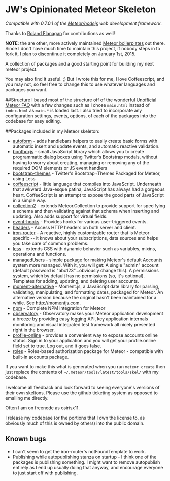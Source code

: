 JW's Opinionated Meteor Skeleton
============

_Compatible with 0.7.0.1 of the [Meteor/nodejs](http://meteor.com) web development framework._

Thanks to [Roland Flanagan](https://github.com/flanamacca) for contributions as well!

**NOTE**: the are other, more actively maintained [Meteor boilerplates](https://github.com/themeteorchef/base/issues/1) out there. Since I don't have much time to maintain this project, if nobody steps in to fork it, I plan to discontinue it completely on January 1st, 2015.

A collection of packages and a good starting point for building my next meteor project.

You may also find it useful. ;) But I wrote this for me, I love Coffeescript, and you may not, so feel free to change this to use whatever languages and packages you want.

##Structure
I based most of the structure off of the wonderful [Unofficial Meteor FAQ](https://github.com/oortcloud/unofficial-meteor-faq) with a few changes such as I chose `main.html` instead of `index.html` as `main.*` is loaded last.
I also tried to incorporate any configuration settings, events, options, of each of the packages into the codebase for easy editing.

##Packages included in my Meteor skeleton:

* [autoform](https://atmosphere.meteor.com/package/autoform) - adds handlebars helpers to easily create basic forms with automatic insert and update events, and automatic reactive validation.
* [bootboxjs](https://github.com/TimHeckel/meteor-bootboxjs) - small JavaScript library which allows you to create programmatic dialog boxes using Twitter’s Bootstrap modals, without having to worry about creating, managing or removing any of the required DOM elements or JS event handlers
* [bootstrap-themes](https://github.com/eprochasson/meteor-bootstrap-themes) - Twitter's Bootstrap+Themes Packaged for Meteor, using Less
* [coffeescript](http://coffeescript.org) - little language that compiles into JavaScript. Underneath that awkward Java-esque patina, JavaScript has always had a gorgeous heart. CoffeeScript is an attempt to expose the good parts of JavaScript in a simple way.
* [collection2](https://github.com/aldeed/meteor-collection2) - extends Meteor.Collection to provide support for specifying a schema and then validating against that schema when inserting and updating. Also adds support for virtual fields.
* [event-hooks](https://github.com/BenjaminRH/meteor-event-hooks) - Provides hooks for various user-triggered events.
* [headers](https://github.com/gadicohen/meteor-headers) - Access HTTP headers on both server and client.
* [iron-router](https://github.com/EventedMind/meteor-iron-router) - A reactive, highly customizable router that is Meteor specific -- it knows about your subscriptions, data sources and helps you take care of common problems.
* [less](http://lesscss.org) - extends CSS with dynamic behavior such as variables, mixins, operations and functions.
* [managedUsers](https://github.com/jzgoda/managedUsers) - simple package for making Meteor's default Accounts system more managed. With it, you will get: A single "admin" account (default password is "abc123"...obviously change this). A permissions system, which by default has no permissions (so, it's optional). Templates for adding, updating, and deleting user accounts.
* [moment-alternative](https://github.com/acreeger/meteor-moment) - Moment.js, a JavaScript date library for parsing, validating, manipulating, and formatting dates, packaged for Meteor. An alternative version because the original hasn't been maintained for a while. See http://momentjs.com.
* [npm](https://github.com/arunoda/meteor-npm) - Complete NPM integration for Meteor
* [observatory](http://observatoryjs.com) - Observatory makes your Meteor application development a breeze by providing easy logging API, key application internals monitoring and visual integrated test framework all nicely presented right in the browser.
* [profile-online](https://github.com/erundook/meteor-profile-online) - provides a convenient way to expose accounts online status. Sign in to your application and you will get your profile.online field set to true. Log out, and it goes false.
* [roles](https://github.com/alanning/meteor-roles) - Roles-based authorization package for Meteor - compatible with built-in accounts package.


If you want to make this what is generated when you run `meteor create` then just replace the contents of `~/.meteor/tools/latest/tools/skel/` with my codebase.

I welcome all feedback and look forward to seeing everyone's versions of their own skeltons.
Please use the github ticketing system as opposed to emailing me directly.

Often I am on freenode as osirisx11.

I release my codebase (or the portions that I own the license to, as obviously much of this is owned by others) into the public domain.


## Known bugs
* I can't seem to get the iron-router's notFoundTemplate to work.
* Publishing while autopublishing stanza on startup - I think one of the packages is publishing something. I might want to remove autopublish entirely as I end up usually doing that anyway, and encourage everyone to just start off with publishing.
